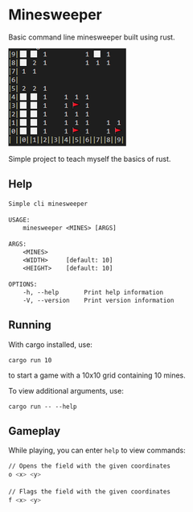 # Minesweeper
Basic command line minesweeper built using rust.

![Preview](./.github/preview.png)

Simple project to teach myself the basics of rust.

## Help
```
Simple cli minesweeper

USAGE:
    minesweeper <MINES> [ARGS]

ARGS:
    <MINES>     
    <WIDTH>     [default: 10]
    <HEIGHT>    [default: 10]

OPTIONS:
    -h, --help       Print help information
    -V, --version    Print version information
```

## Running
With cargo installed, use:
```
cargo run 10
```
to start a game with a 10x10 grid containing 10 mines.

To view additional arguments, use:
```
cargo run -- --help
```

## Gameplay
While playing, you can enter `help` to view commands:

```bash
// Opens the field with the given coordinates
o <x> <y>

// Flags the field with the given coordinates
f <x> <y>
```

